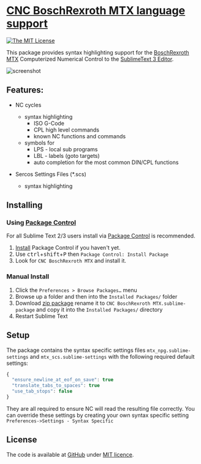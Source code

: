 # [CNC BoschRexroth MTX language support][home]
[![The MIT License](https://img.shields.io/badge/license-MIT-orange.svg?style=flat-square)](http://opensource.org/licenses/MIT)

This package provides syntax highlighting support for the
[BoschRexroth MTX][4] Computerized Numerical Control to the [SublimeText 3 Editor][1].

![screenshot](https://raw.github.com/deathaxe/sublime-mtx/master/screenshot.png)

## Features:

* NC cycles
  * syntax highlighting
    * ISO G-Code
    * CPL high level commands
    * known NC functions and commands
  * symbols for
    * LPS - local sub programs
    * LBL - labels (goto targets)
    * auto completion for the most common DIN/CPL functions

* Sercos Settings Files (*.scs)
  * syntax highlighting

## Installing


### Using [Package Control][2]

For all Sublime Text 2/3 users install via [Package Control][2] is recommended.

1. [Install][3] Package Control if you haven't yet.
2. Use <kbd>ctrl</kbd>+<kbd>shift</kbd>+<kbd>P</kbd> then `Package Control: Install Package`
3. Look for `CNC BoschRexroth MTX` and install it.


### Manual Install

1. Click the `Preferences > Browse Packages…` menu
2. Browse up a folder and then into the `Installed Packages/` folder
3. Download [zip package][zip] rename it to `CNC BoschRexroth MTX.sublime-package` and copy it into the `Installed Packages/` directory
4. Restart Sublime Text


## Setup

The package contains the syntax specific settings files ``mtx_npg.sublime-settings`` and ``mtx_scs.sublime-settings`` with the following required default settings:

```javascript
{
  "ensure_newline_at_eof_on_save": true
  "translate_tabs_to_spaces": true
  "use_tab_stops": false
}
```

They are all required to ensure NC will read the resulting file correctly.
You can override these settings by creating your own syntax specific setting ``Preferences->Settings - Syntax Specific``

## License
The code is available at [GitHub][home] under [MIT licence][lic].

[home]: <https://github.com/deathaxe/sublime-mtx>
[lic]:  <https://github.com/deathaxe/sublime-mtx/blob/master/LICENSE>
[zip]:  <https://github.com/deathaxe/sublime-mtx/archive/master.zip>
[1]:    <http://www.sublimetext.com>
[2]:    <https://packagecontrol.io>
[3]:    <https://packagecontrol.io/installation>
[4]:    <https://www.boschrexroth.com/en/xc/products/product-groups/electric-drives-and-controls/cnc/indramotion-mtx/indramotion-mtx>
